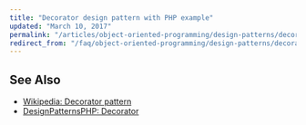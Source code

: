 ```yaml
---
title: "Decorator design pattern with PHP example"
updated: "March 10, 2017"
permalink: "/articles/object-oriented-programming/design-patterns/decorator/"
redirect_from: "/faq/object-oriented-programming/design-patterns/decorator/"
---
```


## See Also

* [Wikipedia: Decorator pattern](https://en.wikipedia.org/wiki/Decorator_pattern)
* [DesignPatternsPHP: Decorator](http://designpatternsphp.readthedocs.io/en/latest/Structural/Decorator/README.html)
